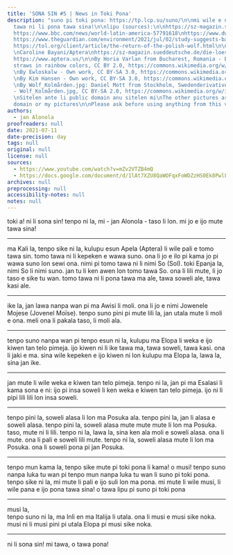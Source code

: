 ```yaml
---
title: 'SONA SIN #5 | News in Toki Pona'
description: "suno pi toki pona: https://tp.lcp.su/suno/\n\nmi wile e ni: sitelen
  tawa ni li pona tawa sina!\n\nlipu (sources):\n\nhttps://sz-magazin.sueddeutsche.de/die-loesung-fuer-alles/aptera-sol-90413\n
  https://www.bbc.com/news/world-latin-america-57791618\nhttps://www.dw.com/en/5-things-to-know-about-the-eu-single-use-plastics-ban/a-58109909\n
  https://www.theguardian.com/environment/2021/jul/02/study-suggests-bacteria-in-cows-stomach-can-break-down-plastic\n
  https://tol.org/client/article/the-return-of-the-polish-wolf.html\n\nsitelen: \n
  \nCaroline Bayani/Aptera\nhttps://sz-magazin.sueddeutsche.de/die-loesung-fuer-alles/aptera-sol-90413\n
  https://www.aptera.us/\n\nBy Horia Varlan from Bucharest, Romania - Eight drinking
  straws in rainbow colors, CC BY 2.0, https://commons.wikimedia.org/w/index.php?curid=45899088\n
  \nBy Ewloskalw - Own work, CC BY-SA 3.0, https://commons.wikimedia.org/w/index.php?curid=25924532\n
  \nBy Kim Hansen - Own work, CC BY-SA 3.0, https://commons.wikimedia.org/w/index.php?curid=7421277\n
  \nBy Wolf_Kolmården.jpg: Daniel Mott from Stockholm, Swedenderivative work: Mariomassone
  - Wolf_Kolmården.jpg, CC BY-SA 2.0, https://commons.wikimedia.org/w/index.php?curid=12423176\n
  \nSitelen ante li public domain anu sitelen mi\nThe other pictures are either public
  domain or my pictures\n\nPlease ask before using anything from this video, thanks!"
authors:
  - jan Alonola
proofreaders: null
date: 2021-07-11
date-precision: day
tags: null
original: null
license: null
sources:
  - https://www.youtube.com/watch?v=mZv2VTZB4mQ
  - https://docs.google.com/document/d/1lAt7XZU8QaWOFqxFoWDZzHS0Ek8PwlLxgi1Ddju8KlM/edit
archives: null
preprocessing: null
accessibility-notes: null
notes: null
---
```


toki a! ni li sona sin! tenpo ni la, mi - jan Alonola - taso li lon. mi jo e ijo mute tawa sina!

---

<!-- https://sz-magazin.sueddeutsche.de/die-loesung-fuer-alles/aptera-sol-90413 -->

ma Kali la, tenpo sike ni la, kulupu esun Apela (Aptera) li wile pali e tomo tawa sin. tomo tawa ni li kepeken e wawa suno. ona li jo e ilo pi kama jo pi wawa suno lon sewi ona. nimi pi tomo tawa ni li nimi So (Sol). toki Epanja la, nimi So li nimi suno. jan tu li ken awen lon tomo tawa So. ona li lili mute, li jo taso e sike tu wan. tomo tawa ni li pona tawa ma ale, tawa soweli ale, tawa kasi ale.

---

<!-- https://www.bbc.com/news/world-latin-america-57791618 -->

ike la, jan lawa nanpa wan pi ma Awisi li moli. ona li jo e nimi Jowenele Mojese (Jovenel Moïse). tenpo suno pini pi mute lili la, jan utala mute li moli e ona. meli ona li pakala taso, li moli ala.

---

<!-- https://www.dw.com/en/5-things-to-know-about-the-eu-single-use-plastics-ban/a-58109909 -->

tenpo suno nanpa wan pi tenpo esun ni la, kulupu ma Elopa li weka e ijo kiwen tan telo pimeja. ijo kiwen ni li ike tawa ma, tawa soweli, tawa kasi. ona li jaki e ma. sina wile kepeken e ijo kiwen ni lon kulupu ma Elopa la, lawa la, sina jan ike.

---

<!-- https://www.theguardian.com/environment/2021/jul/02/study-suggests-bacteria-in-cows-stomach-can-break-down-plastic -->

jan mute li wile weka e kiwen tan telo pimeja. tenpo ni la, jan pi ma Esalasi li kama sona e ni: ijo pi insa soweli li ken weka e kiwen tan telo pimeja. ijo ni li pipi lili lili lon insa soweli.

---

<!-- https://tol.org/client/article/the-return-of-the-polish-wolf.html -->

tenpo pini la, soweli alasa li lon ma Posuka ala. tenpo pini la, jan li alasa e soweli alasa. tenpo pini la, soweli alasa mute mute mute li lon ma Posuka. taso, mute ni li lili. tenpo ni la, lawa la, sina ken ala moli e soweli alasa. ona li mute. ona li pali e soweli lili mute. tenpo ni la, soweli alasa mute li lon ma Posuka. ona li soweli pona pi jan Posuka.

---

<!-- suno pi toki pona -->

tenpo mun kama la, tenpo sike mute pi toki pona li kama! o musi!  tenpo suno nanpa luka tu wan pi tenpo mun nanpa luka tu wan li suno pi toki pona. tenpo sike ni la, mi mute li pali e ijo suli lon ma pona. mi mute li wile musi, li wile pana e ijo pona tawa sina! o tawa lipu pi suno pi toki pona

---

<!-- Sport -->

musi la,  
tenpo suno ni la, ma Inli en ma Italija li utala. ona li musi e musi sike noka. musi ni li musi pini pi utala Elopa pi musi sike noka.

---

ni li sona sin! mi tawa, o tawa pona!

